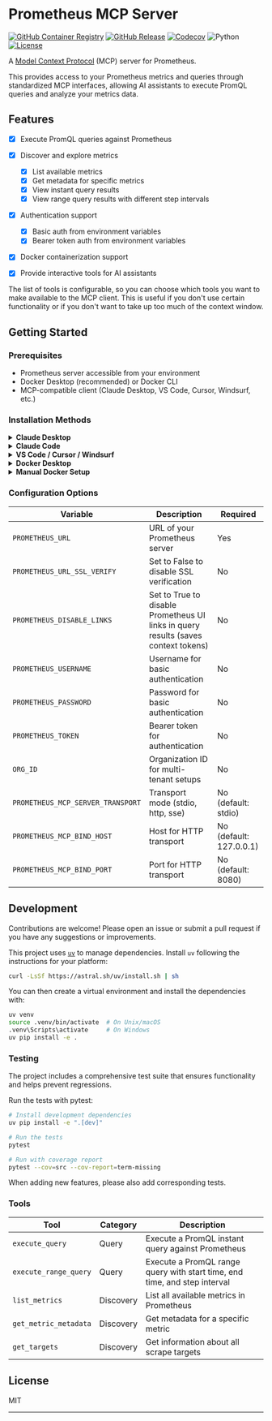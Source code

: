 # Prometheus MCP Server
[![GitHub Container Registry](https://img.shields.io/badge/ghcr.io-pab1it0%2Fprometheus--mcp--server-blue?logo=docker)](https://github.com/users/pab1it0/packages/container/package/prometheus-mcp-server)
[![GitHub Release](https://img.shields.io/github/v/release/pab1it0/prometheus-mcp-server)](https://github.com/pab1it0/prometheus-mcp-server/releases)
[![Codecov](https://codecov.io/gh/pab1it0/prometheus-mcp-server/branch/main/graph/badge.svg)](https://codecov.io/gh/pab1it0/prometheus-mcp-server)
![Python](https://img.shields.io/badge/python-3.10%2B-blue)
[![License](https://img.shields.io/github/license/pab1it0/prometheus-mcp-server)](https://github.com/pab1it0/prometheus-mcp-server/blob/main/LICENSE)

A [Model Context Protocol][mcp] (MCP) server for Prometheus.

This provides access to your Prometheus metrics and queries through standardized MCP interfaces, allowing AI assistants to execute PromQL queries and analyze your metrics data.

[mcp]: https://modelcontextprotocol.io

## Features

- [x] Execute PromQL queries against Prometheus
- [x] Discover and explore metrics
  - [x] List available metrics
  - [x] Get metadata for specific metrics
  - [x] View instant query results
  - [x] View range query results with different step intervals
- [x] Authentication support
  - [x] Basic auth from environment variables
  - [x] Bearer token auth from environment variables
- [x] Docker containerization support

- [x] Provide interactive tools for AI assistants

The list of tools is configurable, so you can choose which tools you want to make available to the MCP client.
This is useful if you don't use certain functionality or if you don't want to take up too much of the context window.

## Getting Started

### Prerequisites

- Prometheus server accessible from your environment
- Docker Desktop (recommended) or Docker CLI
- MCP-compatible client (Claude Desktop, VS Code, Cursor, Windsurf, etc.)

### Installation Methods

<details>
<summary><b>Claude Desktop</b></summary>

Add to your Claude Desktop configuration:

```json
{
  "mcpServers": {
    "prometheus": {
      "command": "docker",
      "args": [
        "run",
        "-i",
        "--rm",
        "-e",
        "PROMETHEUS_URL",
        "ghcr.io/pab1it0/prometheus-mcp-server:latest"
      ],
      "env": {
        "PROMETHEUS_URL": "<your-prometheus-url>"
      }
    }
  }
}
```
</details>

<details>
<summary><b>Claude Code</b></summary>

Install via the Claude Code CLI:

```bash
claude mcp add prometheus --env PROMETHEUS_URL=http://your-prometheus:9090 -- docker run -i --rm -e PROMETHEUS_URL ghcr.io/pab1it0/prometheus-mcp-server:latest
```
</details>

<details>
<summary><b>VS Code / Cursor / Windsurf</b></summary>

Add to your MCP settings in the respective IDE:

```json
{
  "prometheus": {
    "command": "docker",
    "args": [
      "run",
      "-i",
      "--rm",
      "-e",
      "PROMETHEUS_URL",
      "ghcr.io/pab1it0/prometheus-mcp-server:latest"
    ],
    "env": {
      "PROMETHEUS_URL": "<your-prometheus-url>"
    }
  }
}
```
</details>

<details>
<summary><b>Docker Desktop</b></summary>

The easiest way to run the Prometheus MCP server is through Docker Desktop:

<a href="https://hub.docker.com/open-desktop?url=https://open.docker.com/dashboard/mcp/servers/id/prometheus/config?enable=true">
  <img src="https://img.shields.io/badge/+%20Add%20to-Docker%20Desktop-2496ED?style=for-the-badge&logo=docker&logoColor=white" alt="Add to Docker Desktop" />
</a>

1. **Via MCP Catalog**: Visit the [Prometheus MCP Server on Docker Hub](https://hub.docker.com/mcp/server/prometheus/overview) and click the button above
   
2. **Via MCP Toolkit**: Use Docker Desktop's MCP Toolkit extension to discover and install the server

3. Configure your connection using environment variables (see Configuration Options below)

</details>

<details>
<summary><b>Manual Docker Setup</b></summary>

Run directly with Docker:

```bash
# With environment variables
docker run -i --rm \
  -e PROMETHEUS_URL="http://your-prometheus:9090" \
  ghcr.io/pab1it0/prometheus-mcp-server:latest

# With authentication
docker run -i --rm \
  -e PROMETHEUS_URL="http://your-prometheus:9090" \
  -e PROMETHEUS_USERNAME="admin" \
  -e PROMETHEUS_PASSWORD="password" \
  ghcr.io/pab1it0/prometheus-mcp-server:latest
```
</details>

### Configuration Options

| Variable | Description | Required |
|----------|-------------|----------|
| `PROMETHEUS_URL` | URL of your Prometheus server | Yes |
| `PROMETHEUS_URL_SSL_VERIFY` | Set to False to disable SSL verification | No |
| `PROMETHEUS_DISABLE_LINKS` | Set to True to disable Prometheus UI links in query results (saves context tokens) | No |
| `PROMETHEUS_USERNAME` | Username for basic authentication | No |
| `PROMETHEUS_PASSWORD` | Password for basic authentication | No |
| `PROMETHEUS_TOKEN` | Bearer token for authentication | No |
| `ORG_ID` | Organization ID for multi-tenant setups | No |
| `PROMETHEUS_MCP_SERVER_TRANSPORT` | Transport mode (stdio, http, sse) | No (default: stdio) |
| `PROMETHEUS_MCP_BIND_HOST` | Host for HTTP transport | No (default: 127.0.0.1) |
| `PROMETHEUS_MCP_BIND_PORT` | Port for HTTP transport | No (default: 8080) |


## Development

Contributions are welcome! Please open an issue or submit a pull request if you have any suggestions or improvements.

This project uses [`uv`](https://github.com/astral-sh/uv) to manage dependencies. Install `uv` following the instructions for your platform:

```bash
curl -LsSf https://astral.sh/uv/install.sh | sh
```

You can then create a virtual environment and install the dependencies with:

```bash
uv venv
source .venv/bin/activate  # On Unix/macOS
.venv\Scripts\activate     # On Windows
uv pip install -e .
```

### Testing

The project includes a comprehensive test suite that ensures functionality and helps prevent regressions.

Run the tests with pytest:

```bash
# Install development dependencies
uv pip install -e ".[dev]"

# Run the tests
pytest

# Run with coverage report
pytest --cov=src --cov-report=term-missing
```

When adding new features, please also add corresponding tests.

### Tools

| Tool | Category | Description |
| --- | --- | --- |
| `execute_query` | Query | Execute a PromQL instant query against Prometheus |
| `execute_range_query` | Query | Execute a PromQL range query with start time, end time, and step interval |
| `list_metrics` | Discovery | List all available metrics in Prometheus |
| `get_metric_metadata` | Discovery | Get metadata for a specific metric |
| `get_targets` | Discovery | Get information about all scrape targets |

## License

MIT

---

[mcp]: https://modelcontextprotocol.io
